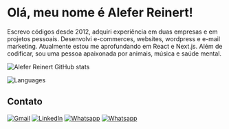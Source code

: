 # Olá, meu nome é Alefer Reinert!

Escrevo códigos desde 2012, adquiri experiência em duas empresas e em projetos pessoais. Desenvolvi e-commerces, websites, wordpress e e-mail marketing. Atualmente estou me aprofundando em React e Next.js. Além de codificar, sou uma pessoa apaixonada por animais, música e saúde mental.

![Alefer Reinert GitHub stats](https://github-readme-stats.vercel.app/api?username=aleferreinert&hide=prs,issues,contribs&show_icons=true)

![Languages](https://github-readme-stats.vercel.app/api/top-langs/?username=aleferreinert&layout=compact&langs_count=5&hide=php,c)

## Contato

[![Gmail](https://img.shields.io/badge/Gmail-D14836?style=for-the-badge&logo=gmail&logoColor=white)](mailto:aleferreinert@gmail.com)
[![LinkedIn](https://img.shields.io/badge/LinkedIn-0077B5?style=for-the-badge&logo=linkedin&logoColor=white)](https://www.linkedin.com/in/aleferreinert)
[![Whatsapp](https://img.shields.io/badge/WhatsApp-25D366?style=for-the-badge&logo=whatsapp&logoColor=white)](https://wa.me/message/FSN72FDKNRO3O1)
[![Whatsapp](https://img.shields.io/badge/PORTFÓLIO-00344a?style=for-the-badge)](https://aleferreinert.netlify.app/)
